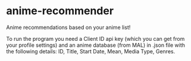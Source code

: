 # anime-recommender
Anime recommendations based on your anime list!

To run the program you need a Client ID api key (which you can get from your profile settings) and an anime database (from MAL) in .json file with the following details: ID, Title, Start Date, Mean, Media Type, Genres.
